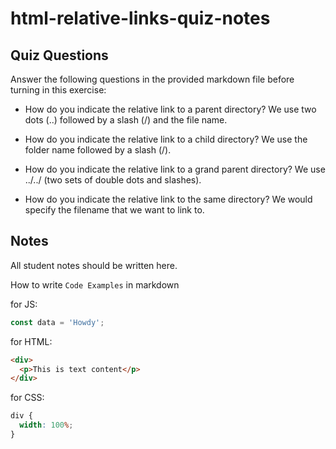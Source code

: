 # html-relative-links-quiz-notes

## Quiz Questions

Answer the following questions in the provided markdown file before turning in this exercise:

- How do you indicate the relative link to a parent directory?
  We use two dots (..) followed by a slash (/) and the file name.

- How do you indicate the relative link to a child directory?
  We use the folder name followed by a slash (/).

- How do you indicate the relative link to a grand parent directory?
  We use ../../ (two sets of double dots and slashes).

- How do you indicate the relative link to the same directory?
  We would specify the filename that we want to link to.

## Notes

All student notes should be written here.

How to write `Code Examples` in markdown

for JS:

```javascript
const data = 'Howdy';
```

for HTML:

```html
<div>
  <p>This is text content</p>
</div>
```

for CSS:

```css
div {
  width: 100%;
}
```
